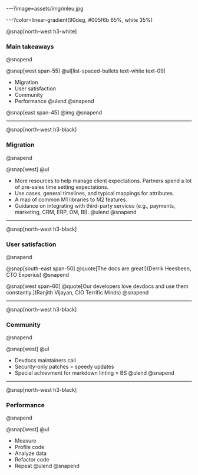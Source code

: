 ---?image=assets/img/mleu.jpg

---?color=linear-gradient(90deg, #005f6b 65%, white 35%)

@snap[north-west h3-white]
### Main takeaways
@snapend

@snap[west span-55]
@ul[list-spaced-bullets text-white text-09]
- Migration
- User satisfaction
- Community
- Performance
@ulend
@snapend

@snap[east span-45]
@img[](assets/img/bulb.png)
@snapend

---

@snap[north-west h3-black]
### Migration
@snapend

@snap[west]
@ul
- More resources to help manage client expectations. Partners spend a lot of pre-sales time setting expectations.
- Use cases, general timelines, and typical mappings for attributes.
- A map of common M1 libraries to M2 features.
- Guidance on integrating with third-party services (e.g., payments, marketing, CRM, ERP, OM, BI).
@ulend
@snapend

---

@snap[north-west h3-black]
### User satisfaction
@snapend

@snap[south-east span-50]
@quote[The docs are great!](Derrik Heesbeen, CTO Experius)
@snapend

@snap[west span-60]
@quote[Our developers love devdocs and use them constantly.](Ranjith Vijayan, CIO Terrific Minds)
@snapend

---

@snap[north-west h3-black]
### Community
@snapend

@snap[west]
@ul
- Devdocs maintainers call
- Security-only patches = speedy updates
- Special achievment for markdown linting = BS
@ulend
@snapend

---

@snap[north-west h3-black]
### Performance
@snapend

@snap[west]
@ul
- Measure
- Profile code
- Analyze data
- Refactor code
- Repeat
@ulend
@snapend
